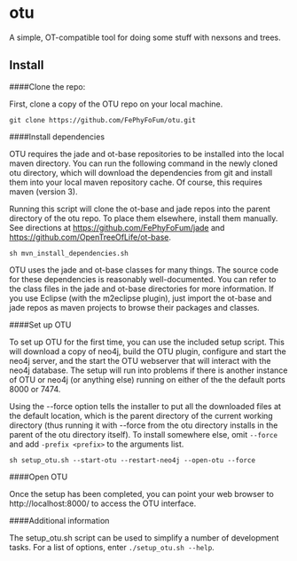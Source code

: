 otu
===

A simple, OT-compatible tool for doing some stuff with nexsons and trees.

Install
-----

####Clone the repo:

First, clone a copy of the OTU repo on your local machine.

```
git clone https://github.com/FePhyFoFum/otu.git
```

####Install dependencies

OTU requires the jade and ot-base repositories to be installed into the local maven directory. You can run the following command in the newly cloned otu directory, which will download the dependencies from git and install them into your local maven repository cache. Of course, this requires maven (version 3).

Running this script will clone the ot-base and jade repos into the parent directory of the otu repo. To place them elsewhere, install them manually. See directions at https://github.com/FePhyFoFum/jade and https://github.com/OpenTreeOfLife/ot-base.

```
sh mvn_install_dependencies.sh
```

OTU uses the jade and ot-base classes for many things. The source code for these dependencies is reasonably well-documented. You can refer to the class files in the jade and ot-base directories for more information. If you use Eclipse (with the m2eclipse plugin), just import the ot-base and jade repos as maven projects to browse their packages and classes.

####Set up OTU

To set up OTU for the first time, you can use the included setup script. This will download a copy of neo4j, build the OTU plugin, configure and start the neo4j server, and the start the OTU webserver that will interact with the neo4j database. The setup will run into problems if there is another instance of OTU or neo4j (or anything else) running on either of the the default ports 8000 or 7474.

Using the --force option tells the installer to put all the downloaded files at the default location, which is the parent directory of the current working directory (thus running it with --force from the otu directory installs in the parent of the otu directory itself). To install somewhere else, omit ```--force``` and add ```-prefix <prefix>``` to the arguments list.

```
sh setup_otu.sh --start-otu --restart-neo4j --open-otu --force
```

####Open OTU

Once the setup has been completed, you can point your web browser to http://localhost:8000/ to access the OTU interface.

####Additional information

The setup_otu.sh script can be used to simplify a number of development tasks. For a list of options, enter ```./setup_otu.sh --help```.
